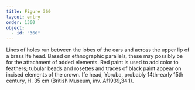 ```yaml
---
title: Figure 360
layout: entry
order: 1360
object:
  - id: "360"
---
```


Lines of holes run between the lobes of the ears and across the upper lip of a brass Ife head. Based on ethnographic parallels, these may possibly be for the attachment of added elements. Red paint is used to add color to feathers; tubular beads and rosettes and traces of black paint appear on incised elements of the crown. Ife head, Yoruba, probably 14th–early 15th century, H. 35 cm (British Museum, inv. Af1939,34.1).
